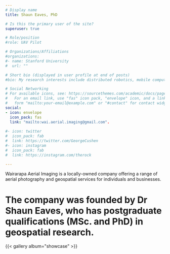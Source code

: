 ```yaml
---
# Display name
title: Shaun Eaves, PhD

# Is this the primary user of the site?
superuser: true

# Role/position
#role: UAV Pilot

# Organizations/Affiliations
#organizations:
#- name: Stanford University
#  url: ""

# Short bio (displayed in user profile at end of posts)
#bio: My research interests include distributed robotics, mobile computing and programmable matter.

# Social Networking
# For available icons, see: https://sourcethemes.com/academic/docs/page-builder/#icons
#   For an email link, use "fas" icon pack, "envelope" icon, and a link in the
#   form "mailto:your-email@example.com" or "#contact" for contact widget.
social:
- icon: envelope
  icon_pack: fas
  link: "mailto:wai.aerial.imaging@gmail.com".
  
#- icon: twitter
#  icon_pack: fab
#  link: https://twitter.com/GeorgeCushen
#- icon: instagram
#  icon_pack: fab
#  link: https://instagram.com/therock

---
```


Wairarapa Aerial Imaging is a locally-owned company offering a range of aerial photography and geospatial services for individuals and businesses. 

# The company was founded by Dr Shaun Eaves, who has postgraduate qualifications (MSc. and PhD) in geospatial research. 

{{< gallery album="showcase" >}}

